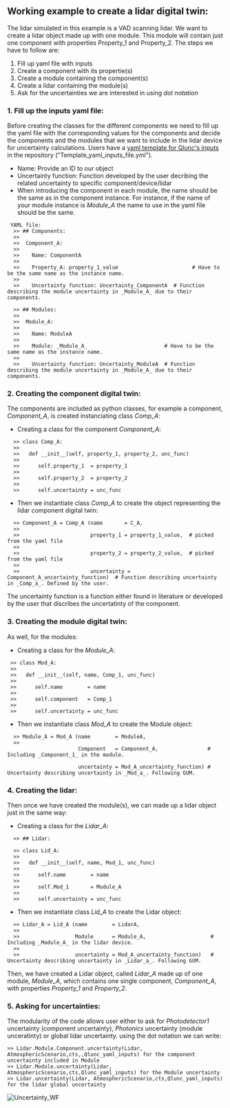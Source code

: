 
## Working example to create a lidar digital twin:

The lidar simulated in this example is a VAD scanning lidar.
We want to create a lidar object made up with one module. This module will contain just one component with properties Property_1 and Property_2. The steps we have to follow are: 

 1) Fill up yaml file with inputs
 2) Create a component with its propertie(s)
 3) Create a module containing the component(s)
 4) Create a lidar containing the module(s)
 5) Ask for the uncertainties we are interested in using _dot notation_

### 1. Fill up the inputs yaml file:
Before creating the classes for the different components we need to fill up the yaml file with the corresponding values for the components and decide the components and the modules that we want to include in the lidar device for uncertainty calculations. Users have a [yaml template for Qlunc's inputs](https://github.com/SWE-UniStuttgart/Qlunc/tree/main/Main) in the repository ("Template_yaml_inputs_file.yml").
 - Name: Provide an ID to our object
 - Uncertainty function: Function developed by the user decribing the related uncertainty to specific component/device/lidar
 - When introducing the component in each module, the name should be the same as in the component instance. For instance, if the name of your module instance is _Module_A_ the name to use in the yaml file should be the same. 
  ```
   YAML file:
    >> ## Components:
    >> 
    >>  Component_A:
    >>  
    >>    Name: ComponentA
    >>   
    >>    Property_A: property_1_value                        # Have to be the same name as the instance name.
    >>   
    >>    Uncertainty function: Uncertainty_ComponentA  # Function describing the module uncertainty in _Module_A_ due to their components.
   
    >> ## Modules:
    >> 
    >>  Module_A: 
    >>  
    >>    Name: ModuleA
    >>   
    >>    Module: _Module_A_                         # Have to be the same name as the instance name.
    >>   
    >>    Uncertainty function: Uncertainty_ModuleA  # Function describing the module uncertainty in _Module_A_ due to their components.
```
### 2. Creating the component digital twin:
The components are included as python classes, for example a component, _Component_A_, is created instanciating class _Comp_A_:

- Creating a class for the component _Component_A_:
```
  >> class Comp_A:
  >> 
  >>   def __init__(self, property_1, property_2, unc_func)
  >>   
  >>      self.property_1  = property_1
  >>      
  >>      self.property_2  = property_2
  >>      
  >>      self.uncertainty = unc_func 
``` 
- Then we instantiate class _Comp_A_ to create the object representing the lidar component digital twin:
```
  >> Component_A = Comp_A (name       = C_A,
  >> 
  >>                       property_1 = property_1_value,  # picked from the yaml file
  >>                       
  >>                       property_2 = property_2_value,  # picked from the yaml file
  >>                       
  >>                       uncertainty = Component_A_uncertainty_function)  # Function describing uncertainty in _Comp_a_. Defined by the user.
```
The uncertainty function is a function either found in literature or developed by the user that discribes the uncertatinty of the component.

### 3. Creating the module digital twin:
As well, for the modules:

- Creating a class for the _Module_A_:
 ``` 
  >> class Mod_A:
  >> 
  >>   def __init__(self, name, Comp_1, unc_func)
  >>   
  >>      self.name        = name
  >>      
  >>      self.component   = Comp_1    
  >>      
  >>      self.uncertainty = unc_func  
``` 
- Then we instantiate class _Mod_A_ to create the Module object:
```
  >> Module_A = Mod_A (name        = ModuleA, 
  >> 
                       Component   = Component_A,                # Including _Component_1_ in the module.
                       
                       uncertainty = Mod_A_uncertainty_function) # Uncertainty describing uncertainty in _Mod_a_. Following GUM.                      
```
### 4. Creating the lidar:

Then once we have created the module(s), we can made up a lidar object just in the same way:


- Creating a class for the _Lidar_A_:
```
  >> ## Lidar:

  >> class Lid_A:
  >> 
  >>   def __init__(self, name, Mod_1, unc_func)
  >>   
  >>      self.name        = name
  >>      
  >>      self.Mod_1       = Module_A
  >>             
  >>      self.uncertainty = unc_func  
```  
- Then we instantiate class _Lid_A_ to create the Lidar object:
```
  >> Lidar_A = Lid_A (name        = LidarA, 
  >> 
  >>                  Module      = Module_A,                     # Including _Module_A_ in the lidar device.
  >>                    
  >>                  uncertainty = Mod_A_uncertainty_function)   # Uncertainty describing uncertainty in _Lidar_a_. Following GUM.
```
Then, we have created a Lidar object, called _Lidar_A_ made up of one module, _Module_A_, which contains one single component, _Component_A_, with properties _Property_1_ and _Property_2_.

### 5. Asking for uncertainties:
The modularity of the code  allows user either to ask for _Photodetector1_ uncertainty (component uncertainty), _Photonics_ uncertainty (module unceratinty) or global lidar uncertainty. using the dot notation we can write:
```
>> Lidar.Module.Component.uncertainty(Lidar, AtmosphericScenario,cts,,Qlunc_yaml_inputs) for the component uncertainty included in Module
>> Lidar.Module.uncertainty(Lidar, AtmosphericScenario,cts,Qlunc_yaml_inputs) for the Module uncertainty
>> Lidar.uncertainty(Lidar, AtmosphericScenario,cts,Qlunc_yaml_inputs) for the lidar global uncertainty
```
![Uncertainty_WF](https://github.com/SWE-UniStuttgart/Qlunc/blob/main/Pictures_repo_/FlowChartUnc.JPG)
